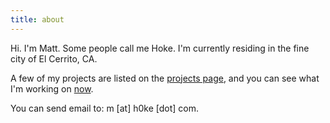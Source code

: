 ```yaml
---
title: about
---
```

Hi. I'm Matt. Some people call me Hoke. I'm currently residing in the fine city of El Cerrito, CA.

A few of my projects are listed on the [projects page](../projects), and you can see what I'm working on [now](../now).

You can send email to: m [at] h0ke [dot] com.